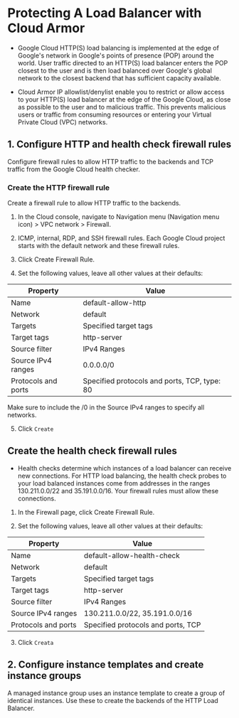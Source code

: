 # Protecting A Load Balancer with Cloud Armor

- Google Cloud HTTP(S) load balancing is implemented at the edge of Google's network in Google's points of presence (POP) around the world. User traffic directed to an HTTP(S) load balancer enters the POP closest to the user and is then load balanced over Google's global network to the closest backend that has sufficient capacity available.

- Cloud Armor IP allowlist/denylist enable you to restrict or allow access to your HTTP(S) load balancer at the edge of the Google Cloud, as close as possible to the user and to malicious traffic. This prevents malicious users or traffic from consuming resources or entering your Virtual Private Cloud (VPC) networks.

## 1. Configure HTTP and health check firewall rules
Configure firewall rules to allow HTTP traffic to the backends and TCP traffic from the Google Cloud health checker.

### Create the HTTP firewall rule
Create a firewall rule to allow HTTP traffic to the backends.

1. In the Cloud console, navigate to Navigation menu (Navigation menu icon) > VPC network > Firewall.

2. ICMP, internal, RDP, and SSH firewall rules. Each Google Cloud project starts with the default network and these firewall rules.

3. Click Create Firewall Rule.

4. Set the following values, leave all other values at their defaults:

| Property            | Value                                      |
|---------------------|--------------------------------------------|
| Name                | default-allow-http                         |
| Network             | default                                    |
| Targets             | Specified target tags                      |
| Target tags         | http-server                                |
| Source filter       | IPv4 Ranges                                |
| Source IPv4 ranges | 0.0.0.0/0                                  |
| Protocols and ports | Specified protocols and ports, TCP, type: 80|

Make sure to include the /0 in the Source IPv4 ranges to specify all networks.

5. Click `Create`

## Create the health check firewall rules

- Health checks determine which instances of a load balancer can receive new connections. For HTTP load balancing, the health check probes to your load balanced instances come from addresses in the ranges 130.211.0.0/22 and 35.191.0.0/16. Your firewall rules must allow these connections.

1. In the Firewall page, click Create Firewall Rule.

2. Set the following values, leave all other values at their defaults:

| Property            | Value                                      |
|---------------------|--------------------------------------------|
| Name                | default-allow-health-check                 |
| Network             | default                                    |
| Targets             | Specified target tags                      |
| Target tags         | http-server                                |
| Source filter       | IPv4 Ranges                                |
| Source IPv4 ranges | 130.211.0.0/22, 35.191.0.0/16             |
| Protocols and ports | Specified protocols and ports, TCP         |

3. Click `Creata`


## 2. Configure instance templates and create instance groups
A managed instance group uses an instance template to create a group of identical instances. Use these to create the backends of the HTTP Load Balancer.






















